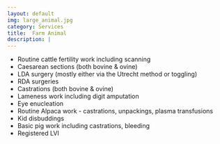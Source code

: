```yaml
---
layout: default
img: large_animal.jpg
category: Services
title:  Farm Animal
description: |
---
```

* Routine cattle fertility work including scanning 
* Caesarean sections (both bovine & ovine) 
* LDA surgery (mostly either via the Utrecht method or toggling) 
* RDA surgeries 
* Castrations (both bovine & ovine) 
* Lameness work including digit amputation 
* Eye enucleation 
* Routine Alpaca work - castrations, unpackings, plasma transfusions 
* Kid disbuddings 
* Basic pig work including castrations, bleeding 
* Registered LVI 